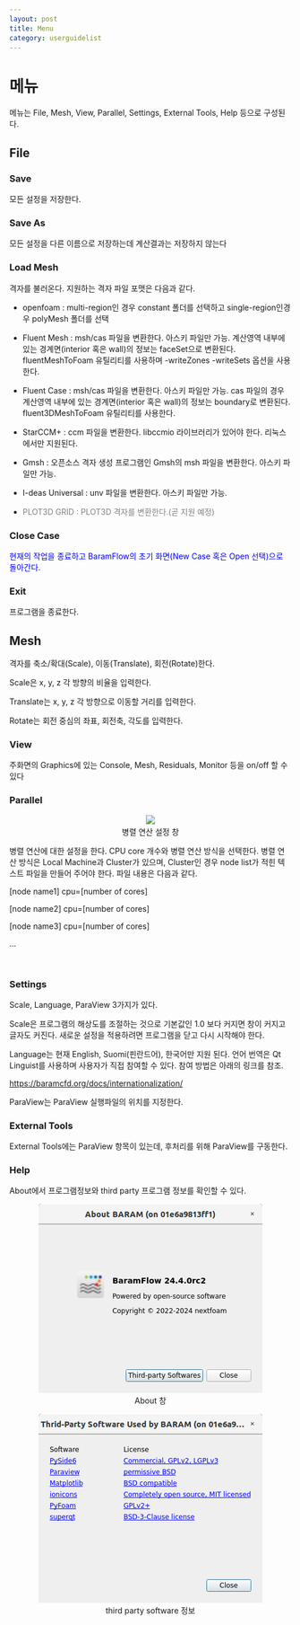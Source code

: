 ```yaml
---
layout: post
title: Menu
category: userguidelist
---
```


# 메뉴

메뉴는 File, Mesh, View, Parallel, Settings, External Tools, Help 등으로 구성된다.<br>


## File <br>

### Save

모든 설정을 저장한다.

### Save As

모든 설정을 다른 이름으로 저장하는데 계산결과는 저장하지 않는다

### Load Mesh

격자를 불러온다. 지원하는 격자 파일 포맷은 다음과 같다.

* openfoam : multi-region인 경우 constant 폴더를 선택하고 single-region인경우 polyMesh 폴더를 선택

* Fluent Mesh : msh/cas 파일을 변환한다. 아스키 파일만 가능. 계산영역 내부에 있는 경계면(interior 혹은 wall)의 정보는 faceSet으로 변환된다. fluentMeshToFoam 유틸리티를 사용하며 -writeZones -writeSets 옵션을 사용한다. 

* Fluent Case : msh/cas 파일을 변환한다. 아스키 파일만 가능. cas 파일의 경우 계산영역 내부에 있는 경계면(interior 혹은 wall)의 정보는 boundary로 변환된다. fluent3DMeshToFoam 유틸리티를 사용한다. 

* StarCCM+ : ccm 파일을 변환한다. libccmio 라이브러리가 있어야 한다. 리눅스에서만 지원된다. 

* Gmsh : 오픈소스 격자 생성 프로그램인 Gmsh의 msh 파일을 변환한다. 아스키 파일만 가능.

* I-deas Universal : unv 파일을 변환한다. 아스키 파일만 가능.

* <span style="color:gray">PLOT3D GRID : PLOT3D 격자를 변환한다.(곧 지원 예정)</span>

### Close Case

<span style="color:blue">현재의 작업을 종료하고 BaramFlow의 초기 화면(New Case 혹은 Open 선택)으로 돌아간다.</span>

### Exit

프로그램을 종료한다.<br>

<!------------------------------------------------------------------>
## Mesh

격자를 축소/확대(Scale), 이동(Translate), 회전(Rotate)한다.

Scale은 x, y, z 각 방향의 비율을 입력한다.

Translate는 x, y, z 각 방향으로 이동할 거리를 입력한다.

Rotate는 회전 중심의 좌표, 회전축, 각도를 입력한다.<br>

### View

주화면의 Graphics에 있는 Console, Mesh, Residuals, Monitor 등을 on/off 할 수 있다<br>

### Parallel

<p align='center'>
    <img src="https://github.com/nextfoam/baram-pages/raw/main/screenshots/pic/parallel.png"><br> 병렬 연산 설정 창
</p>

병렬 연산에 대한 설정을 한다. CPU core 개수와 병렬 연산 방식을 선택한다. 병렬 연산 방식은 Local Machine과 Cluster가 있으며, Cluster인 경우 node list가 적힌 텍스트 파일을 만들어 주어야 한다. 파일 내용은 다음과 같다.

[node name1]   cpu=[number of cores]

[node name2]   cpu=[number of cores]

[node name3]   cpu=[number of cores]

...

<br>

### Settings

Scale, Language, ParaView 3가지가 있다.

Scale은 프로그램의 해상도를 조절하는 것으로 기본값인 1.0 보다 커지면 창이 커지고 글자도 커진다. 새로운 설정을 적용하려면 프로그램을 닫고 다시 시작해야 한다.

Language는 현재 English, Suomi(핀란드어), 한국어만 지원 된다. 언어 번역은 Qt Linguist를 사용하며 사용자가 직접 참여할 수 있다. 참여 방법은 아래의 링크를 참조.

https://baramcfd.org/docs/internationalization/

ParaView는 ParaView 실행파일의 위치를 지정한다.<br>

### External Tools

External Tools에는 ParaView 항목이 있는데, 후처리를 위해 ParaView를 구동한다.<br>

### Help

About에서 프로그램정보와 third party 프로그램 정보를 확인할 수 있다.

<p align='center'>
    <img src="https://github.com/nextfoam/baram-pages/raw/main/screenshots/pic/about.png"><br> About 창
</p>

<p align='center'>
    <img src="https://github.com/nextfoam/baram-pages/raw/main/screenshots/pic/thirdParty.png"><br> third party software 정보
</p>


